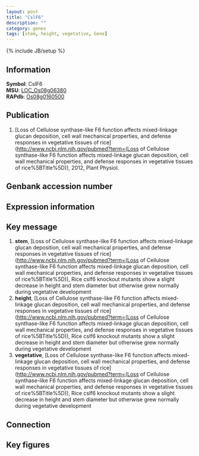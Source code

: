 ```yaml
---
layout: post
title: "CslF6"
description: ""
category: genes
tags: [stem, height, vegetative, Gene]
---
```

{% include JB/setup %}

## Information
__Symbol__: CslF6  
__MSU__: [LOC_Os08g06380](http://rice.plantbiology.msu.edu/cgi-bin/ORF_infopage.cgi?orf=LOC_Os08g06380)  
__RAPdb__: [Os08g0160500](http://rapdb.dna.affrc.go.jp/viewer/gbrowse_details/irgsp1?name=Os08g0160500)  

## Publication
1. [Loss of Cellulose synthase-like F6 function affects mixed-linkage glucan deposition, cell wall mechanical properties, and defense responses in vegetative tissues of rice](http://www.ncbi.nlm.nih.gov/pubmed?term=(Loss of Cellulose synthase-like F6 function affects mixed-linkage glucan deposition, cell wall mechanical properties, and defense responses in vegetative tissues of rice%5BTitle%5D)), 2012, Plant Physiol.

## Genbank accession number

## Expression information

## Key message
1. __stem__, [Loss of Cellulose synthase-like F6 function affects mixed-linkage glucan deposition, cell wall mechanical properties, and defense responses in vegetative tissues of rice](http://www.ncbi.nlm.nih.gov/pubmed?term=(Loss of Cellulose synthase-like F6 function affects mixed-linkage glucan deposition, cell wall mechanical properties, and defense responses in vegetative tissues of rice%5BTitle%5D)),  Rice cslf6 knockout mutants show a slight decrease in height and stem diameter but otherwise grew normally during vegetative development
2. __height__, [Loss of Cellulose synthase-like F6 function affects mixed-linkage glucan deposition, cell wall mechanical properties, and defense responses in vegetative tissues of rice](http://www.ncbi.nlm.nih.gov/pubmed?term=(Loss of Cellulose synthase-like F6 function affects mixed-linkage glucan deposition, cell wall mechanical properties, and defense responses in vegetative tissues of rice%5BTitle%5D)),  Rice cslf6 knockout mutants show a slight decrease in height and stem diameter but otherwise grew normally during vegetative development
3. __vegetative__, [Loss of Cellulose synthase-like F6 function affects mixed-linkage glucan deposition, cell wall mechanical properties, and defense responses in vegetative tissues of rice](http://www.ncbi.nlm.nih.gov/pubmed?term=(Loss of Cellulose synthase-like F6 function affects mixed-linkage glucan deposition, cell wall mechanical properties, and defense responses in vegetative tissues of rice%5BTitle%5D)),  Rice cslf6 knockout mutants show a slight decrease in height and stem diameter but otherwise grew normally during vegetative development

## Connection

## Key figures


